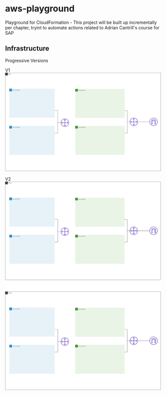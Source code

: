 # aws-playground
Playground for CloudFormation - This project will be built up incrementally per chapter, tryint to automate actions related to Adrian Cantrill's course for SAP

## Infrastructure
Progressive Versions

V1
![alt text](10_Infrastructure/aws-playground-infrastructure.jpg "Infra")

V2
![alt text](10_Infrastructure/aws-playground-infrastructure_v2.jpg "Infra")



